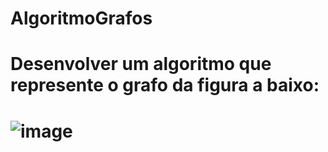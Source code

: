 # AlgoritmoGrafos

<h1>Desenvolver um algoritmo que represente o grafo da figura a baixo:<h1>

![image](https://user-images.githubusercontent.com/75454785/121275981-2c65e880-c8a4-11eb-9b02-810d91dd98df.png)


